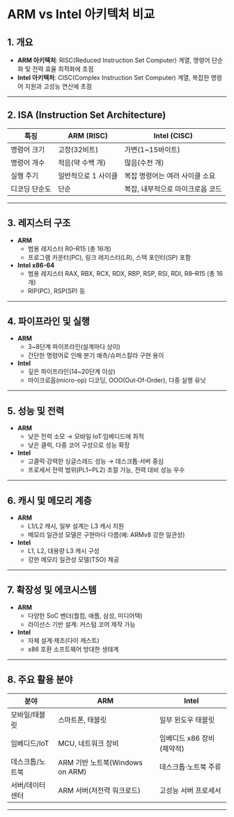# ARM vs Intel 아키텍처 비교

## 1. 개요
- **ARM 아키텍처**: RISC(Reduced Instruction Set Computer) 계열, 명령어 단순화 및 전력 효율 최적화에 초점
- **Intel 아키텍처**: CISC(Complex Instruction Set Computer) 계열, 복잡한 명령어 지원과 고성능 연산에 초점

---

## 2. ISA (Instruction Set Architecture)
| 특징            | ARM (RISC)                   | Intel (CISC)                       |
|-----------------|------------------------------|------------------------------------|
| 명령어 크기     | 고정(32비트)                 | 가변(1~15바이트)                   |
| 명령어 개수     | 적음(약 수백 개)             | 많음(수천 개)                      |
| 실행 주기       | 일반적으로 1 사이클          | 복잡 명령어는 여러 사이클 소요     |
| 디코딩 단순도   | 단순                         | 복잡, 내부적으로 마이크로옵 코드   |

---

## 3. 레지스터 구조
- **ARM**
    - 범용 레지스터 R0–R15 (총 16개)
    - 프로그램 카운터(PC), 링크 레지스터(LR), 스택 포인터(SP) 포함
- **Intel x86-64**
    - 범용 레지스터 RAX, RBX, RCX, RDX, RBP, RSP, RSI, RDI, R8–R15 (총 16개)
    - RIP(PC), RSP(SP) 등

---

## 4. 파이프라인 및 실행
- **ARM**
    - 3~8단계 파이프라인(설계마다 상이)
    - 간단한 명령어로 인해 분기 예측/슈퍼스칼라 구현 용이
- **Intel**
    - 깊은 파이프라인(14~20단계 이상)
    - 마이크로옵(micro-op) 디코딩, OOO(Out‑Of‑Order), 다중 실행 유닛

---

## 5. 성능 및 전력
- **ARM**
    - 낮은 전력 소모 → 모바일·IoT·임베디드에 최적
    - 낮은 클럭, 다중 코어 구성으로 성능 확장
- **Intel**
    - 고클럭·강력한 싱글스레드 성능 → 데스크톱·서버 중심
    - 프로세서 전력 범위(PL1~PL2) 조절 가능, 전력 대비 성능 우수

---

## 6. 캐시 및 메모리 계층
- **ARM**
    - L1/L2 캐시, 일부 설계는 L3 캐시 지원
    - 메모리 일관성 모델은 구현마다 다름(예: ARMv8 강한 일관성)
- **Intel**
    - L1, L2, 대용량 L3 캐시 구성
    - 강한 메모리 일관성 모델(TSO) 제공

---

## 7. 확장성 및 에코시스템
- **ARM**
    - 다양한 SoC 벤더(퀄컴, 애플, 삼성, 미디어텍)
    - 라이선스 기반 설계: 커스텀 코어 제작 가능
- **Intel**
    - 자체 설계·제조(다이 캐스트)
    - x86 호환 소프트웨어 방대한 생태계

---

## 8. 주요 활용 분야
| 분야              | ARM                           | Intel                             |
|-------------------|-------------------------------|-----------------------------------|
| 모바일/태블릿     | 스마트폰, 태블릿               | 일부 윈도우 태블릿               |
| 임베디드/IoT      | MCU, 네트워크 장비             | 임베디드 x86 장비(제약적)         |
| 데스크톱/노트북   | ARM 기반 노트북(Windows on ARM)| 데스크톱·노트북 주류             |
| 서버/데이터센터   | ARM 서버(저전력 워크로드)     | 고성능 서버 프로세서               |

---